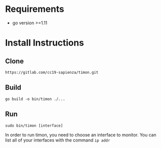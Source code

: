 # Requirements

* go version >=1.11

# Install Instructions

## Clone
`https://gitlab.com/cc19-sapienza/timon.git`

## Build
`go build -o bin/timon ./...`

## Run
`sudo bin/timon [interface]`

In order to run timon, you need to choose an interface to monitor. You can list all of your interfaces with the command `ip addr`